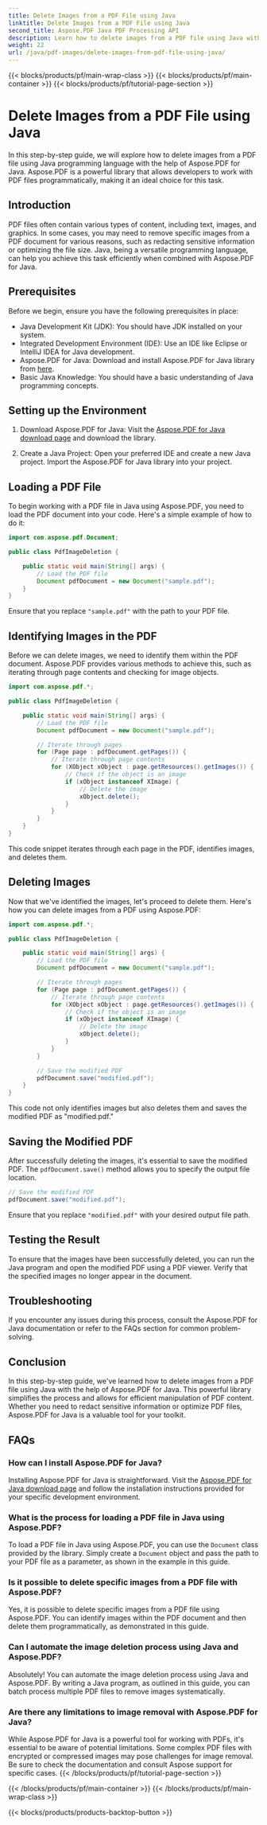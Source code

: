 ```yaml
---
title: Delete Images from a PDF File using Java
linktitle: Delete Images from a PDF File using Java
second_title: Aspose.PDF Java PDF Processing API
description: Learn how to delete images from a PDF file using Java with Aspose.PDF for Java. Step-by-step guide with source code for efficient image removal in PDFs.
weight: 22
url: /java/pdf-images/delete-images-from-pdf-file-using-java/
---
```


{{< blocks/products/pf/main-wrap-class >}}
{{< blocks/products/pf/main-container >}}
{{< blocks/products/pf/tutorial-page-section >}}

# Delete Images from a PDF File using Java


In this step-by-step guide, we will explore how to delete images from a PDF file using Java programming language with the help of Aspose.PDF for Java. Aspose.PDF is a powerful library that allows developers to work with PDF files programmatically, making it an ideal choice for this task.

## Introduction

PDF files often contain various types of content, including text, images, and graphics. In some cases, you may need to remove specific images from a PDF document for various reasons, such as redacting sensitive information or optimizing the file size. Java, being a versatile programming language, can help you achieve this task efficiently when combined with Aspose.PDF for Java.

## Prerequisites

Before we begin, ensure you have the following prerequisites in place:

- Java Development Kit (JDK): You should have JDK installed on your system.
- Integrated Development Environment (IDE): Use an IDE like Eclipse or IntelliJ IDEA for Java development.
- Aspose.PDF for Java: Download and install Aspose.PDF for Java library from [here](https://downloads.aspose.com/pdf/java).
- Basic Java Knowledge: You should have a basic understanding of Java programming concepts.

## Setting up the Environment

1. Download Aspose.PDF for Java: Visit the [Aspose.PDF for Java download page](https://downloads.aspose.com/pdf/java) and download the library.

2. Create a Java Project: Open your preferred IDE and create a new Java project. Import the Aspose.PDF for Java library into your project.

## Loading a PDF File

To begin working with a PDF file in Java using Aspose.PDF, you need to load the PDF document into your code. Here's a simple example of how to do it:

```java
import com.aspose.pdf.Document;

public class PdfImageDeletion {

    public static void main(String[] args) {
        // Load the PDF file
        Document pdfDocument = new Document("sample.pdf");
    }
}
```

Ensure that you replace `"sample.pdf"` with the path to your PDF file.

## Identifying Images in the PDF

Before we can delete images, we need to identify them within the PDF document. Aspose.PDF provides various methods to achieve this, such as iterating through page contents and checking for image objects.

```java
import com.aspose.pdf.*;

public class PdfImageDeletion {

    public static void main(String[] args) {
        // Load the PDF file
        Document pdfDocument = new Document("sample.pdf");

        // Iterate through pages
        for (Page page : pdfDocument.getPages()) {
            // Iterate through page contents
            for (XObject xObject : page.getResources().getImages()) {
                // Check if the object is an image
                if (xObject instanceof XImage) {
                    // Delete the image
                    xObject.delete();
                }
            }
        }
    }
}
```

This code snippet iterates through each page in the PDF, identifies images, and deletes them.

## Deleting Images

Now that we've identified the images, let's proceed to delete them. Here's how you can delete images from a PDF using Aspose.PDF:

```java
import com.aspose.pdf.*;

public class PdfImageDeletion {

    public static void main(String[] args) {
        // Load the PDF file
        Document pdfDocument = new Document("sample.pdf");

        // Iterate through pages
        for (Page page : pdfDocument.getPages()) {
            // Iterate through page contents
            for (XObject xObject : page.getResources().getImages()) {
                // Check if the object is an image
                if (xObject instanceof XImage) {
                    // Delete the image
                    xObject.delete();
                }
            }
        }

        // Save the modified PDF
        pdfDocument.save("modified.pdf");
    }
}
```

This code not only identifies images but also deletes them and saves the modified PDF as "modified.pdf."

## Saving the Modified PDF

After successfully deleting the images, it's essential to save the modified PDF. The `pdfDocument.save()` method allows you to specify the output file location.

```java
// Save the modified PDF
pdfDocument.save("modified.pdf");
```

Ensure that you replace `"modified.pdf"` with your desired output file path.

## Testing the Result

To ensure that the images have been successfully deleted, you can run the Java program and open the modified PDF using a PDF viewer. Verify that the specified images no longer appear in the document.

## Troubleshooting

If you encounter any issues during this process, consult the Aspose.PDF for Java documentation or refer to the FAQs section for common problem-solving.

## Conclusion

In this step-by-step guide, we've learned how to delete images from a PDF file using Java with the help of Aspose.PDF for Java. This powerful library simplifies the process and allows for efficient manipulation of PDF content. Whether you need to redact sensitive information or optimize PDF files, Aspose.PDF for Java is a valuable tool for your toolkit.

## FAQs

### How can I install Aspose.PDF for Java?

Installing Aspose.PDF for Java is straightforward. Visit the [Aspose.PDF for Java download page](https://releases.aspose.com/pdf/java/) and follow the installation instructions provided for your specific development environment.

### What is the process for loading a PDF file in Java using Aspose.PDF?

To load a PDF file in Java using Aspose.PDF, you can use the `Document` class provided by the library. Simply create a `Document` object and pass the path to your PDF file as a parameter, as shown in the example in this guide.

### Is it possible to delete specific images from a PDF file with Aspose.PDF?

Yes, it is possible to delete specific images from a PDF file using Aspose.PDF. You can identify images within the PDF document and then delete them programmatically, as demonstrated in this guide.

### Can I automate the image deletion process using Java and Aspose.PDF?

Absolutely! You can automate the image deletion process using Java and Aspose.PDF. By writing a Java program, as outlined in this guide, you can batch process multiple PDF files to remove images systematically.

### Are there any limitations to image removal with Aspose.PDF for Java?

While Aspose.PDF for Java is a powerful tool for working with PDFs, it's essential to be aware of potential limitations. Some complex PDF files with encrypted or compressed images may pose challenges for image removal. Be sure to check the documentation and consult Aspose support for specific cases.
{{< /blocks/products/pf/tutorial-page-section >}}

{{< /blocks/products/pf/main-container >}}
{{< /blocks/products/pf/main-wrap-class >}}

{{< blocks/products/products-backtop-button >}}
